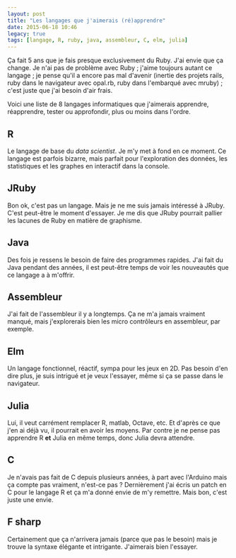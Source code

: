 ```yaml
---
layout: post
title: "Les langages que j'aimerais (ré)apprendre"
date: 2015-06-18 10:46
legacy: true
tags: [langage, R, ruby, java, assembleur, C, elm, julia]
---
```


Ça fait 5 ans que je fais presque exclusivement du Ruby.  J'ai envie que ça
change. Je n'ai pas de problème avec Ruby ; j'aime toujours autant ce langage ;
je pense qu'il a encore pas mal d'avenir (inertie des projets rails, ruby
dans le navigateur avec opal.rb, ruby dans l'embarqué avec mruby) ; c'est juste
que j'ai besoin d'air frais.

Voici une liste de 8 langages informatiques que j'aimerais apprendre,
réapprendre, tester ou approfondir, plus ou moins dans l'ordre.

## R

Le langage de base du *data scientist*. Je m'y met à fond en ce moment.
Ce langage est parfois bizarre, mais parfait pour l'exploration des données,
les statistiques et les graphes en interactif dans la console.

<!-- more -->

## JRuby

Bon ok, c'est pas un langage. Mais je ne me suis jamais intéressé à JRuby.
C'est peut-être le moment d'essayer. Je me dis que JRuby pourrait pallier les
lacunes de Ruby en matière de graphisme.

## Java

Des fois je ressens le besoin de faire des programmes rapides. J'ai fait du
Java pendant des années, il est peut-être temps de voir les nouveautés que ce
langage a à m'offrir.

## Assembleur

J'ai fait de l'assembleur il y a longtemps. Ça ne m'a jamais vraiment manqué,
mais j'explorerais bien les micro contrôleurs en assembleur, par exemple.

## Elm

Un langage fonctionnel, réactif, sympa pour les jeux en
2D. Pas besoin d'en dire plus, je suis intrigué et je veux l'essayer, même si
ça se passe dans le navigateur.

## Julia

Lui, il veut carrément remplacer R, matlab, Octave, etc. Et d'après ce que j'en
ai déjà vu, il pourrait en avoir les moyens. Par contre je ne pense pas
apprendre R **et** Julia en même temps, donc Julia devra attendre.

## C

Je n'avais pas fait de C depuis plusieurs années, à part avec l'Arduino mais ça
compte pas vraiment, n'est-ce pas ? Dernièrement j'ai écris un patch en C pour
le langage R et ça m'a donné envie de m'y remettre. Mais bon, c'est juste une
envie.

## F sharp

Certainement que ça n'arrivera jamais (parce que pas le besoin) mais je trouve la
syntaxe élégante et intrigante. J'aimerais bien l'essayer.

